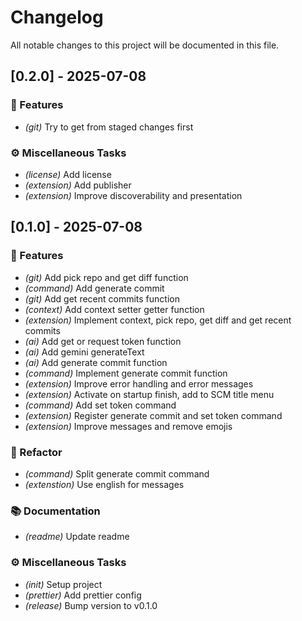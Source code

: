 # Changelog

All notable changes to this project will be documented in this file.

## [0.2.0] - 2025-07-08

### 🚀 Features

- *(git)* Try to get from staged changes first

### ⚙️ Miscellaneous Tasks

- *(license)* Add license
- *(extension)* Add publisher
- *(extension)* Improve discoverability and presentation

## [0.1.0] - 2025-07-08

### 🚀 Features

- *(git)* Add pick repo and get diff function
- *(command)* Add generate commit
- *(git)* Add get recent commits function
- *(context)* Add context setter getter function
- *(extension)* Implement context, pick repo, get diff and get recent commits
- *(ai)* Add get or request token function
- *(ai)* Add gemini generateText
- *(ai)* Add generate commit function
- *(command)* Implement generate commit function
- *(extension)* Improve error handling and error messages
- *(extension)* Activate on startup finish, add to SCM title menu
- *(command)* Add set token command
- *(extension)* Register generate commit and set token command
- *(extension)* Improve messages and remove emojis

### 🚜 Refactor

- *(command)* Split generate commit command
- *(extenstion)* Use english for messages

### 📚 Documentation

- *(readme)* Update readme

### ⚙️ Miscellaneous Tasks

- *(init)* Setup project
- *(prettier)* Add prettier config
- *(release)* Bump version to v0.1.0

<!-- generated by git-cliff -->
